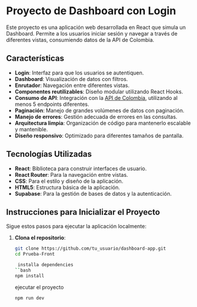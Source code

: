 # Proyecto de Dashboard con Login

Este proyecto es una aplicación web desarrollada en React que simula un Dashboard. Permite a los usuarios iniciar sesión y navegar a través de diferentes vistas, consumiendo datos de la API de Colombia. 

## Características

- **Login**: Interfaz para que los usuarios se autentiquen.
- **Dashboard**: Visualización de datos con filtros.
- **Enrutador**: Navegación entre diferentes vistas.
- **Componentes reutilizables**: Diseño modular utilizando React Hooks.
- **Consumo de API**: Integración con la [API de Colombia](https://api-colombia.com), utilizando al menos 5 endpoints diferentes.
- **Paginación**: Manejo de grandes volúmenes de datos con paginación.
- **Manejo de errores**: Gestión adecuada de errores en las consultas.
- **Arquitectura limpia**: Organización de código para mantenerlo escalable y mantenible.
- **Diseño responsivo**: Optimizado para diferentes tamaños de pantalla.

## Tecnologías Utilizadas

- **React**: Biblioteca para construir interfaces de usuario.
- **React Router**: Para la navegación entre vistas.
- **CSS**: Para el estilo y diseño de la aplicación.
- **HTML5**: Estructura básica de la aplicación.
- **Supabase**: Para la gestión de bases de datos y la autenticación.


## Instrucciones para Inicializar el Proyecto

Sigue estos pasos para ejecutar la aplicación localmente:

1. **Clona el repositorio**:
   ```bash
   git clone https://github.com/tu_usuario/dashboard-app.git
   cd Prueba-Front

    installa dependencies
   ``bash
   npm install
   ```

   ejecutar el proyecto
   ```bash
   npm run dev